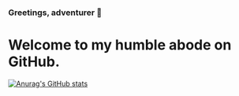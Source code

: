 ### Greetings, adventurer 👋
# Welcome to my humble abode on GitHub.
[![Anurag's GitHub stats](https://github-readme-stats.vercel.app/api?username=Francisco-xiq&count_private=true&theme=dark)](https://github.com/anuraghazra/github-readme-stats)
<!--
**Francisco-xiq/Francisco-xiq** is a ✨ _special_ ✨ repository because its `README.md` (this file) appears on your GitHub profile.

Here are some ideas to get you started:

- 🔭 I’m currently working on ...
- 🌱 I’m currently learning ...
- 👯 I’m looking to collaborate on ...
- 🤔 I’m looking for help with ...
- 💬 Ask me about ...
- 📫 How to reach me: ...
- 😄 Pronouns: ...
- ⚡ Fun fact: ...
-->
